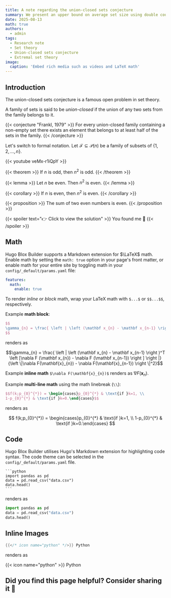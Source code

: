 ```yaml
---
title: A note regarding the union-closed sets conjecture
summary: We present an upper bound on average set size using double counting.
date: 2025-08-13
math: true
authors:
  - admin
tags:
  - Research note
  - Set theory
  - Union-closed sets conjecture
  - Extremal set theory
image:
  caption: 'Embed rich media such as videos and LaTeX math'
---
```


## Introduction

The union-closed sets conjecture is a famous open problem in set theory.

A family of sets is said to be _union-closed_ if the union of any two sets from the family belongs to it.

{{< conjecture "Frankl, 1979" >}}
For every union-closed family containing a non-empty set there exists an element that belongs to at least half of the sets in the family.
{{< /conjecture >}}

Let's switch to formal notation. Let $\mathcal{F}\subseteq\mathscr{P}(n)$ be a family of subsets of $\{1,2,\ldots,n\}$.

{{< youtube veMx-r1iQpY >}}

{{< theorem >}}
If $n$ is odd, then $n^2$ is odd.
{{< /theorem >}}

{{< lemma >}}
Let $n$ be even. Then $n^2$ is even.
{{< /lemma >}}

{{< corollary >}}
If $n$ is even, then $n^2$ is even.
{{< /corollary >}}

{{< proposition >}}
The sum of two even numbers is even.
{{< /proposition >}}

{{< spoiler text="👉 Click to view the solution" >}} You found me 🎉 {{< /spoiler >}}

## Math

Hugo Blox Builder supports a Markdown extension for $\LaTeX$ math. Enable math by setting the `math: true` option in your page's front matter, or enable math for your entire site by toggling math in your `config/_default/params.yaml` file:

```yaml
features:
  math:
    enable: true
```

To render _inline_ or _block_ math, wrap your LaTeX math with `$...$` or `$$...$$`, respectively.

Example **math block**:

```latex
$$
\gamma_{n} = \frac{ \left | \left (\mathbf x_{n} - \mathbf x_{n-1} \right )^T \left [\nabla F (\mathbf x_{n}) - \nabla F (\mathbf x_{n-1}) \right ] \right |}{\left \|\nabla F(\mathbf{x}_{n}) - \nabla F(\mathbf{x}_{n-1}) \right \|^2}
$$
```

renders as

$$\gamma_{n} = \frac{ \left | \left (\mathbf x_{n} - \mathbf x_{n-1} \right )^T \left [\nabla F (\mathbf x_{n}) - \nabla F (\mathbf x_{n-1}) \right ] \right |}{\left \|\nabla F(\mathbf{x}_{n}) - \nabla F(\mathbf{x}_{n-1}) \right \|^2}$$

Example **inline math** `$\nabla F(\mathbf{x}_{n})$` renders as $\nabla F(\mathbf{x}_{n})$.

Example **multi-line math** using the math linebreak (`\\`):

```latex
$$f(k;p_{0}^{*}) = \begin{cases}p_{0}^{*} & \text{if }k=1, \\
1-p_{0}^{*} & \text{if }k=0.\end{cases}$$
```

renders as

$$
f(k;p_{0}^{*}) = \begin{cases}p_{0}^{*} & \text{if }k=1, \\
1-p_{0}^{*} & \text{if }k=0.\end{cases}
$$

## Code

Hugo Blox Builder utilises Hugo's Markdown extension for highlighting code syntax. The code theme can be selected in the `config/_default/params.yaml` file.


    ```python
    import pandas as pd
    data = pd.read_csv("data.csv")
    data.head()
    ```

renders as

```python
import pandas as pd
data = pd.read_csv("data.csv")
data.head()
```

## Inline Images

```go
{{</* icon name="python" */>}} Python
```

renders as

{{< icon name="python" >}} Python

## Did you find this page helpful? Consider sharing it 🙌
